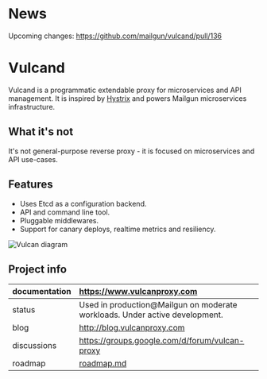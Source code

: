 News
====

Upcoming changes: https://github.com/mailgun/vulcand/pull/136

Vulcand
=======

Vulcand is a programmatic extendable proxy for microservices and API management.
It is inspired by [Hystrix](https://github.com/Netflix/Hystrix) and powers Mailgun microservices infrastructure.

What it's not
--------------
It's not general-purpose reverse proxy - it is focused on microservices and API use-cases.

Features
--------

* Uses Etcd as a configuration backend.
* API and command line tool.
* Pluggable middlewares.
* Support for canary deploys, realtime metrics and resiliency.

![Vulcan diagram](http://coreos.com/assets/images/media/vulcan-1-upstream.png "Vulcan diagram")

Project info
------------

| documentation | https://www.vulcanproxy.com                                      |
| :------------- |:-----------------------------------------------------------------|
| status        | Used in production@Mailgun on moderate workloads.  Under active development.              |
| blog          | http://blog.vulcanproxy.com                                     |
| discussions   | https://groups.google.com/d/forum/vulcan-proxy                  |
| roadmap       | [roadmap.md](ROADMAP.md)                  |


